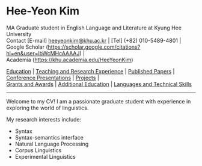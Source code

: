 # Hee-Yeon Kim
MA Graduate student in English Language and Literature at Kyung Hee University
\
Contact [E-mail] heeyeonkim@khu.ac.kr | [Tel] (+82) 010-5489-4801 |
\
Google Scholar (https://scholar.google.com/citations?hl=en&user=lbWcMHcAAAAJ) |
\
Academia (https://khu.academia.edu/HeeYeonKim)

[Education](education.md) | [Teaching and Research Experience](experience.md) | [Published Papers](published.md) | 
[Conference Presentations](projects.md) | [Projects](projects.md) | 
\
[Grants and Awards](grants.md) | [Additional Education](addedu.md) | [Languages and Technical Skills](langtech.md)

---

Welcome to my CV! I am a passionate graduate student with experience in exploring the world of linguistics.

My research interests include:
+ Syntax
+ Syntax-semantics interface
+ Natural Language Processing
+ Corpus Linguistics
+ Experimental Linguistics
